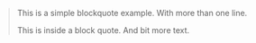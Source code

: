 > This is a simple blockquote example.
With more than one line.
>
> This is inside a block quote.
And bit more text.
